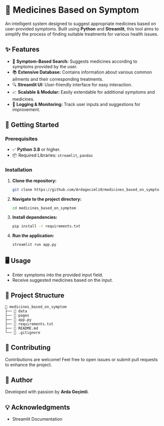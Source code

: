 # 🌟 Medicines Based on Symptom

An intelligent system designed to suggest appropriate medicines based on user-provided symptoms. Built using **Python** and **Streamlit**, this tool aims to simplify the process of finding suitable treatments for various health issues.

## ✨ Features
- 💊 **Symptom-Based Search:** Suggests medicines according to symptoms provided by the user.
- 📚 **Extensive Database:** Contains information about various common ailments and their corresponding treatments.
- 🔍 **Streamlit UI:** User-friendly interface for easy interaction.
- 📈 **Scalable & Modular:** Easily extendable for additional symptoms and medicines.
- 📝 **Logging & Monitoring:** Track user inputs and suggestions for improvement.

## 🚀 Getting Started

### Prerequisites
- ✅ **Python 3.8** or higher.
- 📦 Required Libraries: `streamlit`, `pandas`

### Installation
1. **Clone the repository:**
   ```bash
   git clone https://github.com/Ardagecimli0/medicines_based_on_symptom.git
   ```
2. **Navigate to the project directory:**
   ```bash
   cd medicines_based_on_symptom
   ```
3. **Install dependencies:**
   ```bash
   pip install -r requirements.txt
   ```
4. **Run the application:**
   ```bash
   streamlit run app.py
   ```

## 🖥️ Usage
- Enter symptoms into the provided input field.
- Receive suggested medicines based on the input.

## 📁 Project Structure
```
📁 medicines_based_on_symptom
├── 📁 data
├── 📁 pages
├── 📄 app.py
├── 📄 requirements.txt
├── 📄 README.md
└── 📄 .gitignore
```

## 🤝 Contributing
Contributions are welcome! Feel free to open issues or submit pull requests to enhance the project.


## 👤 Author
Developed with passion by **Arda Geçimli**.

## 💡 Acknowledgments
- Streamlit Documentation

